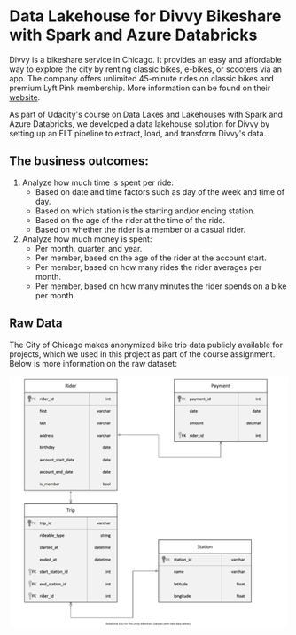 # Data Lakehouse for Divvy Bikeshare with Spark and Azure Databricks

Divvy is a bikeshare service in Chicago. It provides an easy and affordable way to explore the city by renting classic bikes, e-bikes, or scooters via an app. The company offers unlimited 45-minute rides on classic bikes and premium Lyft Pink membership. More information can be found on their [website](https://divvybikes.com).

As part of Udacity's course on Data Lakes and Lakehouses with Spark and Azure Databricks, we developed a data lakehouse solution for Divvy by setting up an ELT pipeline to extract, load, and transform Divvy's data.

## The business outcomes:
1. Analyze how much time is spent per ride:
   - Based on date and time factors such as day of the week and time of day.
   - Based on which station is the starting and/or ending station.
   - Based on the age of the rider at the time of the ride.
   - Based on whether the rider is a member or a casual rider.
2. Analyze how much money is spent:
   - Per month, quarter, and year.
   - Per member, based on the age of the rider at the account start.
   - Per member, based on how many rides the rider averages per month.
   - Per member, based on how many minutes the rider spends on a bike per month.

## Raw Data

The City of Chicago makes anonymized bike trip data publicly available for projects, which we used in this project as part of the course assignment. Below is more information on the raw dataset:

![Relational ERD](ERD_diagram.png)
